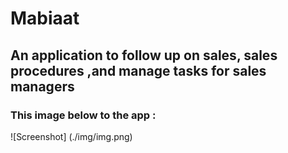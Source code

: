 # Mabiaat
## An application to follow up on sales, sales procedures ,and manage tasks for sales managers
### This image below to the app :
![Screenshot] (./img/img.png)
